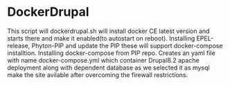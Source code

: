 # DockerDrupal
This script will dockerdrupal.sh will install docker CE latest version and starts there and make it enabled(to autostart on reboot).
Installing EPEL-release, Phyton-PIP and update the PIP these will support docker-compose installtion.
Installing docker-compose from PIP repo.
Creates an yaml file with name docker-compose.yml which container Drupal8.2 apache deployment along with dependent database as we selected it as mysql make the site avilable after overcoming the firewall restrictions.
